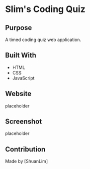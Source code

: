 # Slim's Coding Quiz

## Purpose

A timed coding quiz web application.

## Built With

- HTML
- CSS
- JavaScript

## Website

placeholder

## Screenshot

placeholder

## Contribution

Made by [ShuanLim]
